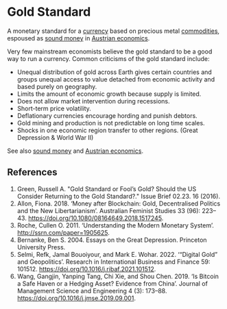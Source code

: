 # Gold Standard
A monetary standard for a [currency](currency.md) based on precious metal [commodities](commodity.md), espoused as [sound money](sound-money.md) in [Austrian economics](austrian-economics.md).

Very few mainstream economists believe the gold standard to be a good way to run a currency. Common criticisms of the gold standard include:

* Unequal distribution of gold across Earth gives certain countries and groups unequal access to value detached from economic activity and based purely on geography.
* Limits the amount of economic growth because supply is limited. 
* Does not allow market intervention during recessions.
* Short-term price volatility.
* Deflationary currencies encourage hording and punish debtors.
* Gold mining and production is not predictable on long time scales.
* Shocks in one economic region transfer to other regions. (Great Depression & World War II)

See also [sound money](sound-money.md) and [Austrian economics](austrian-economics.md).

## References
1. Green, Russell A. "Gold Standard or Fool’s Gold? Should the US Consider Returning to the Gold Standard?." Issue Brief 02.23. 16 (2016).
1. Allon, Fiona. 2018. ‘Money after Blockchain: Gold, Decentralised Politics and the New Libertarianism’. Australian Feminist Studies 33 (96): 223–43. https://doi.org/10.1080/08164649.2018.1517245.
1. Roche, Cullen O. 2011. ‘Understanding the Modern Monetary System’. http://ssrn.com/paper=1905625.
1. Bernanke, Ben S. 2004. Essays on the Great Depression. Princeton University Press.
1. Selmi, Refk, Jamal Bouoiyour, and Mark E. Wohar. 2022. ‘“Digital Gold” and Geopolitics’. Research in International Business and Finance 59: 101512. https://doi.org/10.1016/j.ribaf.2021.101512.
1. Wang, Gangjin, Yanping Tang, Chi Xie, and Shou Chen. 2019. ‘Is Bitcoin a Safe Haven or a Hedging Asset? Evidence from China’. Journal of Management Science and Engineering 4 (3): 173–88. https://doi.org/10.1016/j.jmse.2019.09.001.